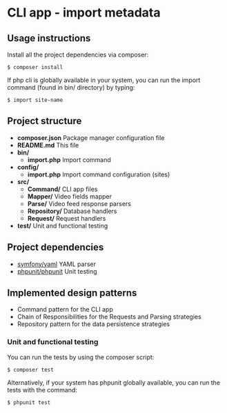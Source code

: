 # CLI app - import metadata

## Usage instructions

Install all the project dependencies via composer:

``` $ composer install ```

If php cli is globally available in your system, you can run the import command (found in bin/ directory) by typing:

``` $ import site-name ```

## Project structure

* **composer.json**         Package manager configuration file
* **README.md**            This file
* **bin/**
    * **import.php**        Import command
* **config/**
    * **import.php**        Import command configuration (sites)
* **src/**
    * **Command/**          CLI app files
    * **Mapper/**           Video fields mapper
    * **Parse/**            Video feed response parsers
    * **Repository/**       Database handlers       
    * **Request/**          Request handlers
* **test/**                 Unit and functional testing

## Project dependencies

* [symfony/yaml](http://symfony.com/doc/current/components/yaml.html) YAML parser
* [phpunit/phpunit](https://phpunit.de/) Unit testing

## Implemented design patterns

* Command pattern for the CLI app
* Chain of Responsibilities for the Requests and Parsing strategies
* Repository pattern for the data persistence strategies

### Unit and functional testing

You can run the tests by using the composer script:

``` $ composer test ```
 
Alternatively, if your system has phpunit globally available, you can run the tests with the command:

``` $ phpunit test ``` 
